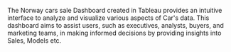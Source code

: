  The Norway cars sale Dashboard created in Tableau provides an intuitive interface to analyze and visualize various aspects of Car's data. This 
dashboard aims to assist users, such as executives, analysts, buyers, and marketing teams, in making informed decisions by providing insights into 
Sales, Models etc.

